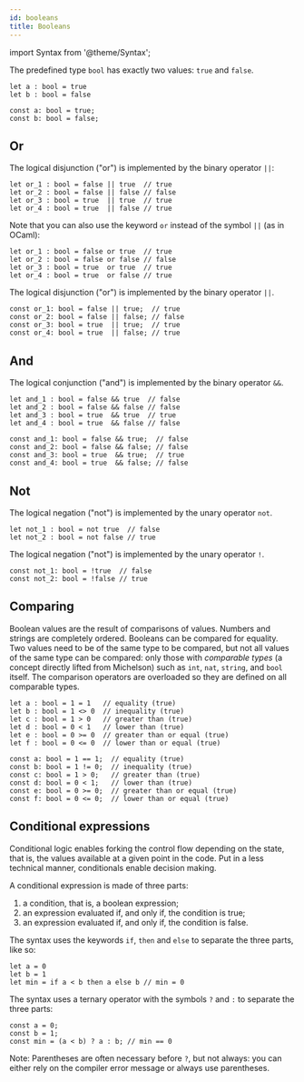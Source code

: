 ```yaml
---
id: booleans
title: Booleans
---
```


import Syntax from '@theme/Syntax';

The predefined type `bool` has exactly two values: `true` and `false`.

<Syntax syntax="cameligo">

```cameligo group=booleans
let a : bool = true
let b : bool = false
```

</Syntax>

<Syntax syntax="jsligo">

```jsligo group=booleans
const a: bool = true;
const b: bool = false;
```

</Syntax>

## Or

<Syntax syntax="cameligo">

The logical disjunction ("or") is implemented by the binary operator
`||`:


```cameligo group=or
let or_1 : bool = false || true  // true
let or_2 : bool = false || false // false
let or_3 : bool = true  || true  // true
let or_4 : bool = true  || false // true
```

Note that you can also use the keyword `or` instead of the symbol `||`
(as in OCaml):

```cameligo group=or
let or_1 : bool = false or true  // true
let or_2 : bool = false or false // false
let or_3 : bool = true  or true  // true
let or_4 : bool = true  or false // true
```

</Syntax>

<Syntax syntax="jsligo">

The logical disjunction ("or") is implemented by the binary operator
`||`.

```jsligo group=or
const or_1: bool = false || true;  // true
const or_2: bool = false || false; // false
const or_3: bool = true  || true;  // true
const or_4: bool = true  || false; // true
```

</Syntax>

## And

The logical conjunction ("and") is implemented by the binary operator
`&&`.

<Syntax syntax="cameligo">

```cameligo group=conjunction
let and_1 : bool = false && true  // false
let and_2 : bool = false && false // false
let and_3 : bool = true  && true  // true
let and_4 : bool = true  && false // false
```

</Syntax>

<Syntax syntax="jsligo">

```jsligo group=conjunction
const and_1: bool = false && true;  // false
const and_2: bool = false && false; // false
const and_3: bool = true  && true;  // true
const and_4: bool = true  && false; // false
```

</Syntax>

## Not

<Syntax syntax="cameligo">

The logical negation ("not") is implemented by the unary operator
`not`.

```cameligo group=not
let not_1 : bool = not true  // false
let not_2 : bool = not false // true
```

</Syntax>

<Syntax syntax="jsligo">

The logical negation ("not") is implemented by the unary operator
`!`.

```jsligo group=not
const not_1: bool = !true  // false
const not_2: bool = !false // true
```

</Syntax>

## Comparing

Boolean values are the result of comparisons of values. Numbers and
strings are completely ordered. Booleans can be compared for
equality. Two values need to be of the same type to be compared, but
not all values of the same type can be compared: only those with <em>comparable types</em> (a concept directly lifted from Michelson)
such as `int`, `nat`, `string`, and `bool` itself. The comparison
operators are overloaded so they are defined on all comparable types.

<Syntax syntax="cameligo">

```cameligo group=comparing
let a : bool = 1 = 1   // equality (true)
let b : bool = 1 <> 0  // inequality (true)
let c : bool = 1 > 0   // greater than (true)
let d : bool = 0 < 1   // lower than (true)
let e : bool = 0 >= 0  // greater than or equal (true)
let f : bool = 0 <= 0  // lower than or equal (true)
```

</Syntax>

<Syntax syntax="jsligo">

```jsligo group=comparing
const a: bool = 1 == 1;  // equality (true)
const b: bool = 1 != 0;  // inequality (true)
const c: bool = 1 > 0;   // greater than (true)
const d: bool = 0 < 1;   // lower than (true)
const e: bool = 0 >= 0;  // greater than or equal (true)
const f: bool = 0 <= 0;  // lower than or equal (true)
```

</Syntax>

## Conditional expressions

Conditional logic enables forking the control flow depending on the
state, that is, the values available at a given point in the code. Put
in a less technical manner, conditionals enable decision making.

A conditional expression is made of three parts:
<ol>
  <li> a condition, that is, a boolean expression;</li>
  <li> an expression evaluated if, and only if, the condition is true;</li>
  <li> an expression evaluated if, and only if, the condition is false.</li>
</ol>

<Syntax syntax="cameligo">

The syntax uses the keywords `if`, `then` and `else` to separate the
three parts, like so:

```cameligo group=conditionals
let a = 0
let b = 1
let min = if a < b then a else b // min = 0
```

</Syntax>

<Syntax syntax="jsligo">

The syntax uses a ternary operator with the symbols `?` and `:` to
separate the three parts:

```jsligo group=conditionals
const a = 0;
const b = 1;
const min = (a < b) ? a : b; // min == 0
```

Note: Parentheses are often necessary before `?`, but not always: you
can either rely on the compiler error message or always use
parentheses.

</Syntax>
